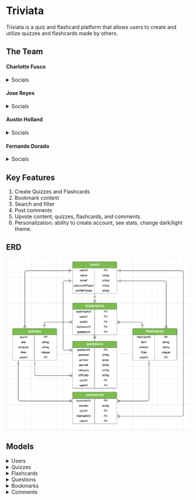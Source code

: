 # Triviata
Triviata is a quiz and flashcard platform that allows users to create and utilize quizzes and flashcards made by others.

## The Team

#### Charlotte Fusco

<details>
    <summary>Socials</summary>

- [GitHub](https://github.com/nezcodin)
- [LinkedIn](https://www.linkedin.com/in/charlottefusco/)

</details>

#### Jose Reyes

<details>
    <summary>Socials</summary>

- [GitHub](https://github.com/juzorey)
- [LinkedIn](https://www.linkedin.com/in/jose-r-reyes/)

</details>

#### Austin Holland

<details>
    <summary>Socials</summary>

- [GitHub](https://github.com/austinih)
- [LinkedIn](https://www.linkedin.com/in/austinih/)

</details>

#### Fernando Dorado

<details>
    <summary>Socials</summary>

- [GitHub](https://github.com/lastnameisgold)
- [LinkedIn](https://www.linkedin.com/in/fdorado/)

</details>

## Key Features
1. Create Quizzes and Flashcards
2. Bookmark content
3. Search and filter
4. Post comments
5. Upvote content; quizzes, flashcards, and comments.
5. Personalization: ability to create account, see stats, change dark/light theme.

## ERD
![Screenshot of ERD](assets/Triviata_ERD.png)

## Models

<details>
    <summary>Users</summary>

### Users
The Users model will store all data realting to a user's profile. Users create and update their profile information. User fields are: 
- user_id - PK
- name - string
- email - string
- passwordDigest - string

</details>

<details>
    <summary>Quizzes</summary>

### Quizzes
The Quizzes model will store data relating to a quiz. Users can create, update, and delete quizzes. Users can also bookmark and like quizes created by other users. Quiz fields are: 
- quiz_id  - PK
- title - string
- category - string
- likes - integer
- user_id - FK

</details>

<details>
    <summary>Flashcards</summary>

### Flashcards
The Flashcards model will store data relating to a flashcard set. Users can create, update, and delete flashcards. Users can also bookmark and like flashcard sets created by other users. Flashcard fields are: 
- flashcard_id  - PK
- term - string
- answer - string
- likes - integer
- user_id - FK

</details>

<details>
    <summary>Questions</summary>

### Questions
The Questions model will store data relating to questions. Users can create, update, & delete questions. Questions are kept in separate table from Quizes in order to allow for future features, such as generating quizzes from a question bank. Question fields are: 
- question_id - PK
- question - string
- options - array
- answer - string
- category - string
- difficulty - string
- quiz_id - FK
- user_id - FK

</details>

<details>
    <summary>Bookmarks</summary>

### Bookmarks
The bookmarks model is used to connect users to quizzes, flashcards, and questions that they save and can view later. Bookmark fields are:
- bookmark_id - PK
- user_id - FK
- quiz_id - FK
- flashcard_id - FK
- question_id - FK

</details>

<details>
    <summary>Comments</summary>

### Comments
The comments model is used to store comment data. Users can make comments on quizzes and flashcard sets. Comment fields are: 
- comment_id - PK
- content - string
- quiz_id - FK
- flashcard_id - FK
- user_id - FK

</details>
